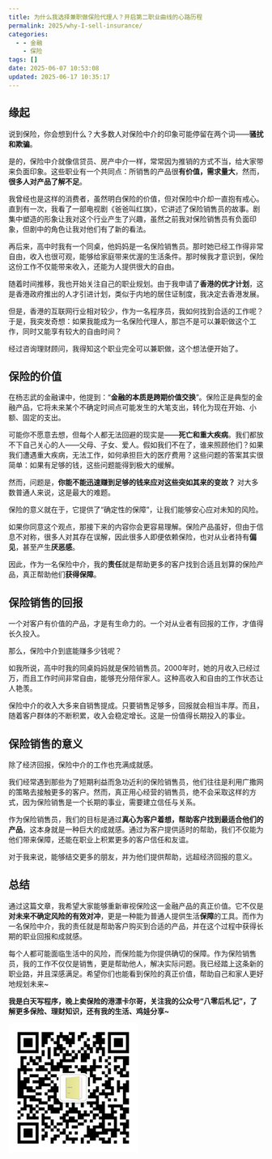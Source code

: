 ```yaml
---
title: 为什么我选择兼职做保险代理人？开启第二职业曲线的心路历程
permalink: 2025/why-I-sell-insurance/
categories:
  - - 金融
    - 保险
tags: []
date: 2025-06-07 10:53:08
updated: 2025-06-17 10:35:17
---
```

## 缘起

说到保险，你会想到什么？大多数人对保险中介的印象可能停留在两个词——**骚扰和欺骗**。

是的，保险中介就像信贷员、房产中介一样，常常因为推销的方式不当，给大家带来负面印象。这些职业有一个共同点：所销售的产品很**有价值，需求量大**，然而，**很多人对产品了解不足**。

<!--more-->

我曾经也是这样的消费者，虽然明白保险的价值，但对保险中介却一直抱有戒心。直到有一次，我看了一部电视剧《爸爸叫红旗》，它讲述了保险销售员的故事。剧集中塑造的形象让我对这个行业产生了兴趣，虽然之前我对保险销售员有负面印象，但剧中的角色让我对他们有了新的看法。

再后来，高中时我有一个同桌，他妈妈是一名保险销售员。那时她已经工作得非常自由，收入也很可观，能够给家庭带来优渥的生活条件。那时候我才意识到，保险这份工作不仅能带来收入，还能为人提供很大的自由。

随着时间推移，我也开始关注自己的职业规划。由于我申请了**香港的优才计划**，这是香港政府推出的人才引进计划，类似于内地的居住证制度，我决定去香港发展。

但是，香港的互联网行业相对较少，作为一名程序员，我如何找到合适的工作呢？于是，我突发奇想：如果我能成为一名保险代理人，那岂不是可以兼职做这个工作，同时又能享有较大的自由时间？

经过咨询理财顾问，我得知这个职业完全可以兼职做，这个想法便开始了。

## 保险的价值

在杨志武的金融课中，他提到：“**金融的本质是跨期价值交换**”。保险正是典型的金融产品，它将未来某个不确定时间点可能发生的大笔支出，转化为现在开始、小额、固定的支出。

可能你不愿意去想，但每个人都无法回避的现实是——**死亡和重大疾病**。我们都放不下自己关心的人——父母、子女、爱人。假如我们不在了，谁来照顾他们？如果我们遭遇重大疾病，无法工作，如何承担巨大的医疗费用？这些问题的答案其实很简单：如果有足够的钱，这些问题能得到极大的缓解。

然而，问题是，**你能不能迅速赚到足够的钱来应对这些突如其来的变故？** 对大多数普通人来说，这是最大的难题。

保险的意义就在于，它提供了“确定性的保障”，让我们能够安心应对未知的风险。

如果你同意这个观点，那接下来的内容你会更容易理解。保险产品虽好，但由于信息不对称，很多人对其存在误解，因此很多人即便依赖保险，也对从业者持有**偏见**，甚至产生**厌恶感**。

因此，作为一名保险中介，我的**责任**就是帮助更多的客户找到合适且划算的保险产品，真正帮助他们**获得保障**。

## 保险销售的回报

一个对客户有价值的产品，才是有生命力的。一个对从业者有回报的工作，才值得长久投入。

那么，保险中介到底能赚多少钱呢？

如我所说，高中时我的同桌妈妈就是保险销售员。2000年时，她的月收入已经过万，而且工作时间非常自由，能够充分陪伴家人。这种高收入和自由的工作状态让人艳羡。

保险中介的收入大多来自销售提成。只要销售足够多，回报就会相当丰厚。而且，随着客户群体的不断积累，收入会稳定增长。这是一份值得长期投入的事业。

## 保险销售的意义

除了经济回报，保险中介的工作也充满成就感。

我们经常遇到那些为了短期利益而急功近利的保险销售员，他们往往是利用广撒网的策略去接触更多的客户。然而，真正用心经营的销售员，绝不会采取这样的方式，因为保险销售是一个长期的事业，需要建立信任与关系。

作为保险销售员，我们的目标是通过**真心为客户着想，帮助客户找到最适合他们的产品**，这本身就是一种巨大的成就感。通过为客户提供适时的帮助，我们不仅能为他们带来保障，还能在职业上积累更多的客户信任和友谊。

对于我来说，能够结交更多的朋友，并为他们提供帮助，远超经济回报的意义。

## 总结

通过这篇文章，我希望大家能够重新审视保险这一金融产品的真正价值。它不仅是**对未来不确定风险的有效对冲**，更是一种能为普通人提供生活**保障**的工具。而作为一名保险中介，我的责任就是帮助客户购买到合适的产品，并在这个过程中获得长期的职业回报和成就感。

每个人都可能面临生活中的风险，而保险能为你提供确切的保障。作为保险销售员，我的工作不仅仅是销售，更是帮助他人，解决实际问题。我已经踏上这条新的职业路，并且深感满足。希望你们也能看到保险的真正价值，帮助自己和家人更好地规划未来~

**我是白天写程序，晚上卖保险的港漂卡尔哥，关注我的公众号“八零后札记”，了解更多保险、理财知识，还有我的生活、鸡娃分享~**


![](../../images/2025/06/my_qr_code.png)
